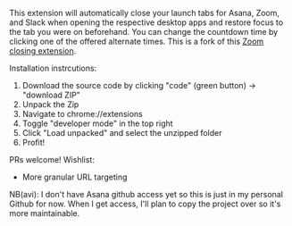 This extension will automatically close your launch tabs for Asana, Zoom, and Slack when opening the respective desktop apps and restore focus to the tab you were on beforehand. You can change the countdown time by clicking one of the offered alternate times. This is a fork of this [Zoom closing extension](https://github.com/ChromeAdmin/meetings-page-auto-closer-for-zoom).

Installation instrcutions:
1. Download the source code by clicking "code" (green button) -> "download ZIP"
2. Unpack the Zip
3. Navigate to chrome://extensions
4. Toggle "developer mode" in the top right
5. Click "Load unpacked" and select the unzipped folder
6. Profit!

PRs welcome!
Wishlist:
- More granular URL targeting

NB(avi): I don't have Asana github access yet so this is just in my personal Github for now.
When I get access, I'll plan to copy the project over so it's more maintainable.
